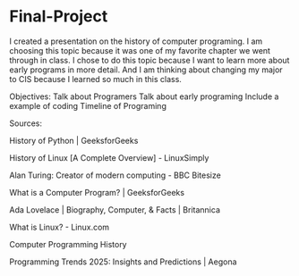 # Final-Project

I created a presentation on the history of computer programing. I am
choosing this topic because it was one of my favorite chapter we went through in class.
I chose to do this topic because I want to learn more about early programs in more
detail. And I am thinking about changing my major to CIS because I learned so much in
this class.

Objectives:
Talk about Programers
Talk about early programing
Include a example of coding 
Timeline of Programing

Sources:

History of Python | GeeksforGeeks

History of Linux [A Complete Overview] - LinuxSimply

Alan Turing: Creator of modern computing - BBC Bitesize

What is a Computer Program? | GeeksforGeeks

Ada Lovelace | Biography, Computer, & Facts | Britannica

What is Linux? - Linux.com

Computer Programming History

Programming Trends 2025: Insights and Predictions | Aegona
